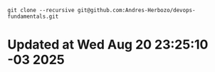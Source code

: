 ```
git clone --recursive git@github.com:Andres-Herbozo/devops-fundamentals.git
```
# Updated at Wed Aug 20 23:25:10 -03 2025
